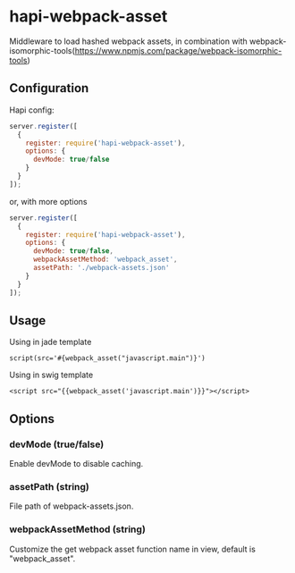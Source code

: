hapi-webpack-asset
===============

Middleware to load hashed webpack assets, in combination with webpack-isomorphic-tools(https://www.npmjs.com/package/webpack-isomorphic-tools)

## Configuration

Hapi config:

```javascript
server.register([
  {
    register: require('hapi-webpack-asset'),
    options: {
      devMode: true/false
    }
  }
]);
```

or, with more options

```javascript
server.register([
  {
    register: require('hapi-webpack-asset'),
    options: {
      devMode: true/false,
      webpackAssetMethod: 'webpack_asset',
      assetPath: './webpack-assets.json'
    }
  }
]);
```

## Usage

Using in jade template
```
script(src='#{webpack_asset("javascript.main")}')
```

Using in swig template
```
<script src="{{webpack_asset('javascript.main')}}"></script>
```

## Options

### devMode (true/false)
Enable devMode to disable caching.

### assetPath (string)
File path of webpack-assets.json.

### webpackAssetMethod (string)
Customize the get webpack asset function name in view, default is "webpack_asset".

